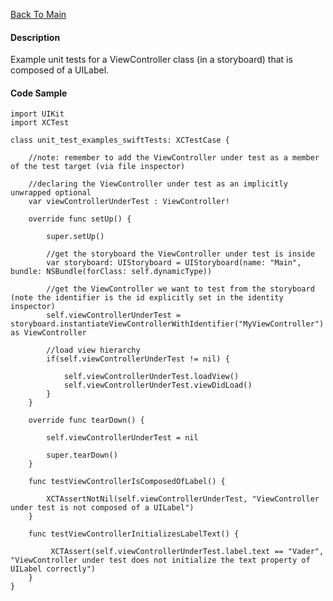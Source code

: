 [Back To Main](https://github.com/ccabanero/ios-unit-testing-patterns)

#### Description
Example unit tests for a ViewController class (in a storyboard) that is composed of a UILabel.

#### Code Sample
	import UIKit
	import XCTest
	
	class unit_test_examples_swiftTests: XCTestCase {
	    
	    //note: remember to add the ViewController under test as a member of the test target (via file inspector)
	    
	    //declaring the ViewController under test as an implicitly unwrapped optional
	    var viewControllerUnderTest : ViewController!
	    
	    override func setUp() {
	    
	        super.setUp()
	        
	        //get the storyboard the ViewController under test is inside
	        var storyboard: UIStoryboard = UIStoryboard(name: "Main", bundle: NSBundle(forClass: self.dynamicType))
	        
	        //get the ViewController we want to test from the storyboard (note the identifier is the id explicitly set in the identity inspector)
	        self.viewControllerUnderTest = storyboard.instantiateViewControllerWithIdentifier("MyViewController") as ViewController
	        
	        //load view hierarchy
	        if(self.viewControllerUnderTest != nil) {
	            
	            self.viewControllerUnderTest.loadView()
	            self.viewControllerUnderTest.viewDidLoad()
	        }
	    }
	    
	    override func tearDown() {
	        
	        self.viewControllerUnderTest = nil
	        
	        super.tearDown()
	    }
	    
	    func testViewControllerIsComposedOfLabel() {
	
	        XCTAssertNotNil(self.viewControllerUnderTest, "ViewController under test is not composed of a UILabel")
	    }
	    
	    func testViewControllerInitializesLabelText() {
	        
	         XCTAssert(self.viewControllerUnderTest.label.text == "Vader", "ViewController under test does not initialize the text property of UILabel correctly")
	    }
	}
